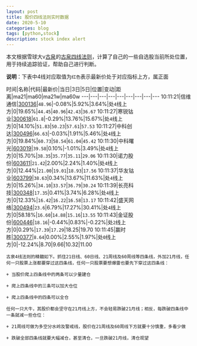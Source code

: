 ```yaml
---
layout: post
title: 股价四线法则实时数据
date: 2020-5-10
categories: blog
tags: [python,stock]
description: stock index alert
---
```



本文根据雪球大v[古泉](https://xueqiu.com/u/7148646888)的[古泉四线法则](https://xueqiu.com/7148646888/130498192)，计算了自己的一些自选股当前所处位置，用于持续追踪验证，帮助自己进行判断。

**说明**：下表中4线对应取值为`红色`表示最新价处于对应指标上方，属正面

时间|名称|代码|最新价|当日|3日|5日|位置|变动|距离|ma21|ma60|ma21w|ma60w
---|---|---|---|---|---|---|---|---
10:11:21|信维通信|[300136](https://xueqiu.com/S/SZ300136)|`48.96`|-0.08%|5.92%|3.64%|处`4`线上方|0|19.65%|`44.45`|`40.96`|`42.43`|`36.67`
10:11:27|寒锐钴业|[300618](https://xueqiu.com/S/SZ300618)|`61.8`|-0.29%|13.76%|15.67%|处`4`线上方|0|14.10%|`51.83`|`50.23`|`57.61`|`57.53`
10:11:27|中科创达|[300496](https://xueqiu.com/S/SZ300496)|`66.63`|-0.03%|1.91%|5.46%|处`4`线上方|0|19.84%|`60.73`|`58.54`|`61.04`|`45.42`
10:11:30|中科曙光|[603019](https://xueqiu.com/S/SH603019)|`39.58`|0.10%|-1.01%|3.49%|处`4`线上方|0|15.70%|`38.35`|`35.77`|`35.11`|`29.06`
10:11:30|诺力股份|[603611](https://xueqiu.com/S/SH603611)|`21.42`|2.00%|2.24%|1.40%|处`4`线上方|0|12.44%|`21.00`|`19.01`|`18.93`|`17.56`
10:11:37|华友钴业|[603799](https://xueqiu.com/S/SH603799)|`38.63`|0.34%|13.67%|11.63%|处`4`线上方|0|15.26%|`34.10`|`33.57`|`36.79`|`30.24`
10:11:39|长亮科技|[300348](https://xueqiu.com/S/SZ300348)|`17.35`|0.41%|3.74%|6.28%|处`4`线上方|0|12.33%|`16.42`|`16.22`|`16.58`|`13.17`
10:11:42|盛天网络|[300494](https://xueqiu.com/S/SZ300494)|`23.6`|6.79%|17.27%|30.41%|处`4`线上方|0|58.18%|`16.60`|`14.88`|`15.16`|`13.55`
10:11:43|金证股份|[600446](https://xueqiu.com/S/SH600446)|`18.16`|-0.44%|0.83%|-0.22%|处`2`线上方|0|0.29%|`17.39`|`17.29`|18.25|19.70
10:11:45|赢时胜|[300377](https://xueqiu.com/S/SZ300377)|`8.64`|0.00%|2.55%|1.97%|处`0`线上方|0|-12.24%|8.70|9.66|10.32|11.00

```
古泉4线法则的精髓如下。抓住21日线、60日线、21周线及60周线等四条线，外加21月线，任何一只股票上涨都要穿过这四条线，任何一只股票要想爆雷也要先下穿过这四条线：

+ 当股价爬上四条线中的两条可以少量建仓

+ 爬上四条线中的三条可以加大仓位

+ 爬上四条线中的四条可以全仓

任何一只大牛，其股价都会坚守在21月线上方，不会轻易跌破21月线；相反，每跌破四条线中一条就减一些仓位：

+ 21周线可做为多空分水岭及警戒线，股价在21周线及60周线下方就要十分慎重，多看少做

+ 跌破全部四条线就要大幅减仓，甚至清仓，一旦跌破21月线，清仓观望
```